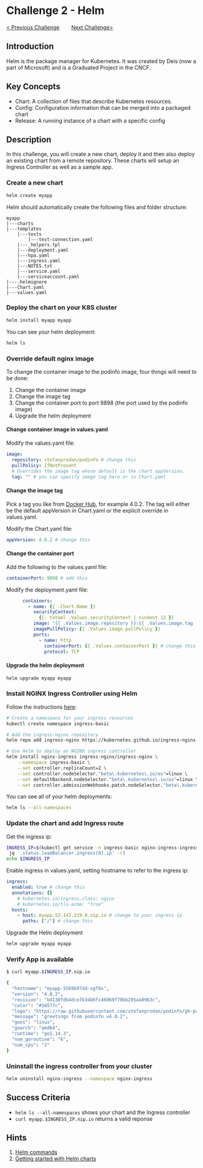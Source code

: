 # Challenge 2 - Helm

[< Previous Challenge](./01-setup.md)&nbsp;&nbsp;&nbsp;&nbsp;&nbsp;&nbsp;&nbsp;&nbsp;[Next Challenge>](./03-resiliency.md)

## Introduction

Helm is the package manager for Kubernetes.  It was created by Deis (now a part of Microsoft) and is a Graduated Project in the CNCF.

## Key Concepts

- Chart:  A collection of files that describe Kubernetes resources.
- Config: Configuration information that can be merged into a packaged chart
- Release:  A running instance of a chart with a specific config

## Description

In this challenge, you will create a new chart, deploy it and then also deploy an existing chart from a remote repository.  These charts will setup an Ingress Controller as well as a sample app.

### Create a new chart

``` bash
helm create myapp
```

Helm should automatically create the following files and folder structure:

```
myapp
|---charts
|---templates
    |---tests
        |---test-connection.yaml
    |---_helpers.tpl
    |---deployment.yaml
    |---hpa.yaml
    |---ingress.yaml
    |---NOTES.txt
    |---service.yaml
    |---serviceaccount.yaml
|---.helmignore
|---Chart.yaml
|---values.yaml
```

### Deploy the chart on your K8S cluster

``` bash
helm install myapp myapp
```

You can see your helm deployment:

``` bash
helm ls
```

### Override default nginx image

To change the container image to the podinfo image, four things will need to be done:

1. Change the container image
2. Change the image tag
3. Change the container port to port 9898 (the port used by the podinfo image)
4. Upgrade the helm deployment

#### Change container image in values.yaml

Modify the values.yaml file:

``` yaml
image:
  repository: stefanprodan/podinfo # change this
  pullPolicy: IfNotPresent
  # Overrides the image tag whose default is the chart appVersion.
  tag: "" # you can specify image tag here or in Chart.yaml
```

#### Change the image tag

Pick a tag you like from [Docker Hub](https://hub.docker.com/r/stefanprodan/podinfo/tags), for example 4.0.2. The tag will either be the default appVersion in Chart.yaml or the explicit override in values.yaml.

Modify the Chart.yaml file:

``` yaml
appVersion: 4.0.2 # change this
```

#### Change the container port

Add the following to the values.yaml file:

``` yaml
containerPort: 9898 # add this
```

Modify the deployment.yaml file:

``` yaml
      containers:
        - name: {{ .Chart.Name }}
          securityContext:
            {{- toYaml .Values.securityContext | nindent 12 }}
          image: "{{ .Values.image.repository }}:{{ .Values.image.tag | default .Chart.AppVersion }}"
          imagePullPolicy: {{ .Values.image.pullPolicy }}
          ports:
            - name: http
              containerPort: {{ .Values.containerPort }} # change this
              protocol: TCP
```

#### Upgrade the helm deployment

``` bash
helm upgrade myapp myapp
```

### Install NGINX Ingress Controller using Helm

Follow the instructions [here](https://docs.microsoft.com/en-us/azure/aks/ingress-basic):

``` bash
# Create a namespace for your ingress resources
kubectl create namespace ingress-basic

# Add the ingress-nginx repository
helm repo add ingress-nginx https://kubernetes.github.io/ingress-nginx

# Use Helm to deploy an NGINX ingress controller
helm install nginx-ingress ingress-nginx/ingress-nginx \
    --namespace ingress-basic \
    --set controller.replicaCount=2 \
    --set controller.nodeSelector."beta\.kubernetes\.io/os"=linux \
    --set defaultBackend.nodeSelector."beta\.kubernetes\.io/os"=linux \
    --set controller.admissionWebhooks.patch.nodeSelector."beta\.kubernetes\.io/os"=linux
```

You can see all of your helm deployments:

``` bash
helm ls --all-namespaces
```

### Update the chart and add Ingress route

Get the ingress ip:

``` bash
INGRESS_IP=$(kubectl get service -n ingress-basic nginx-ingress-ingress-nginx-controller -o json |
 jq '.status.loadBalancer.ingress[0].ip' -r)
echo $INGRESS_IP
```

Enable ingress in values.yaml, setting hostname to refer to the ingress ip:

``` yaml
ingress:
  enabled: true # change this
  annotations: {}
    # kubernetes.io/ingress.class: nginx
    # kubernetes.io/tls-acme: "true"
  hosts:
    - host: myapp.52.141.219.8.nip.io # change to your ingress ip
      paths: ["/"] # change this
```

Upgrade the Helm deployment

``` bash
helm upgrade myapp myapp
```

### Verify App is available

``` bash
$ curl myapp.$INGRESS_IP.nip.io

{
  "hostname": "myapp-5569b97dd-xgf8s",
  "version": "4.0.2",
  "revision": "b4138fdb4dce7b34b6fc46069f70bb295aa8963c",
  "color": "#34577c",
  "logo": "https://raw.githubusercontent.com/stefanprodan/podinfo/gh-pages/cuddle_clap.gif",
  "message": "greetings from podinfo v4.0.2",
  "goos": "linux",
  "goarch": "amd64",
  "runtime": "go1.14.3",
  "num_goroutine": "6",
  "num_cpu": "2"
}
```

### Uninstall the ingress controller from your cluster

``` bash
helm uninstall nginx-ingress --namespace nginx-ingress
```

## Success Criteria

* `helm ls --all-namespaces` shows your chart and the Ingress controller
* `curl myapp.$INGRESS_IP.nip.io` returns a valid reponse

## Hints

1. [Helm commands](https://helm.sh/docs/helm/)
1. [Getting started with Helm charts](https://helm.sh/docs/chart_template_guide/getting_started/)
